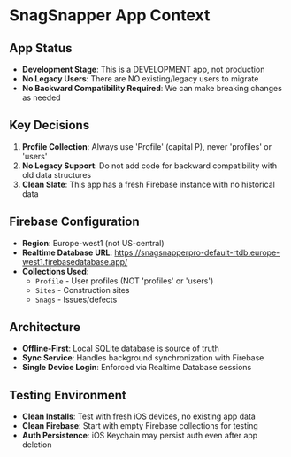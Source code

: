 # SnagSnapper App Context

## App Status
- **Development Stage**: This is a DEVELOPMENT app, not production
- **No Legacy Users**: There are NO existing/legacy users to migrate
- **No Backward Compatibility Required**: We can make breaking changes as needed

## Key Decisions
1. **Profile Collection**: Always use 'Profile' (capital P), never 'profiles' or 'users'
2. **No Legacy Support**: Do not add code for backward compatibility with old data structures
3. **Clean Slate**: This app has a fresh Firebase instance with no historical data

## Firebase Configuration
- **Region**: Europe-west1 (not US-central)
- **Realtime Database URL**: https://snagsnapperpro-default-rtdb.europe-west1.firebasedatabase.app/
- **Collections Used**:
  - `Profile` - User profiles (NOT 'profiles' or 'users')
  - `Sites` - Construction sites
  - `Snags` - Issues/defects

## Architecture
- **Offline-First**: Local SQLite database is source of truth
- **Sync Service**: Handles background synchronization with Firebase
- **Single Device Login**: Enforced via Realtime Database sessions

## Testing Environment
- **Clean Installs**: Test with fresh iOS devices, no existing app data
- **Clean Firebase**: Start with empty Firebase collections for testing
- **Auth Persistence**: iOS Keychain may persist auth even after app deletion